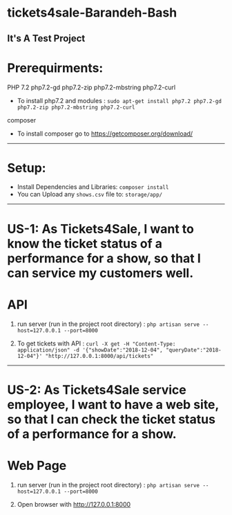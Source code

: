 # tickets4sale-Barandeh-Bash
It's A Test Project
----

#  Prerequirments:
PHP 7.2
php7.2-gd
php7.2-zip
php7.2-mbstring
php7.2-curl

  - To install php7.2 and modules : `sudo apt-get install php7.2 php7.2-gd php7.2-zip php7.2-mbstring php7.2-curl`
  
  
composer
  - To install composer go to https://getcomposer.org/download/

----

# Setup:

- Install Dependencies and Libraries: `composer install`
- You can Upload any `shows.csv` file to: `storage/app/`

----

# US-1: As Tickets4Sale, I want to know the ticket status of a performance for a show, so that I can service my customers well.
# API 

  1. run server (run in the project root directory) : `php artisan serve --host=127.0.0.1 --port=8000`
  
  2. To get tickets with API : `curl -X get -H "Content-Type: application/json" -d '{"showDate":"2018-12-04", "queryDate":"2018-12-04"}' "http://127.0.0.1:8000/api/tickets"`
  
 ----
 
# US-2: As Tickets4Sale service employee, I want to have a web site, so that I can check the ticket status of a performance for a show.
# Web Page

  1. run server (run in the project root directory) : `php artisan serve --host=127.0.0.1 --port=8000`
  
  2. Open browser with http://127.0.0.1:8000
  
  
  
  
  
